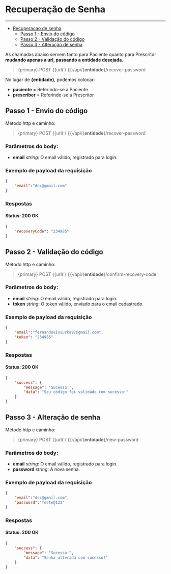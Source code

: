 <a name="recuperacao-senha"></a>

# Recuperação de Senha

---

- [Recuperacao de senha](#recuperacao-senha)
    - [Passo 1 - Envio do código](#recuperacao-senha-passo-1)
    - [Passo 2 - Validação do código](#recuperacao-senha-passo-2)
    - [Passo 3 - Alteração de senha](#recuperacao-senha-passo-3)


As chamadas abaixo servem tanto para Paciente quanto para Prescritor **mudando apenas a url, passando a entidade desejada**. 

> {primary} POST {{url('/')}}/api/{**entidade**}/recover-password

No lugar de **{entidade}**, podemos colocar: 
- **paciente** = Referindo-se a Paciente
- **prescriber** = Referindo-se a Prescritor

<a name="recuperacao-senha-passo-1"></a>
## Passo 1 - Envio do código

Método http e caminho: 

> {primary} POST {{url('/')}}/api/{**entidade**}/recover-password

### Parâmetros do body:

- **email**  _string_: O email válido, registrado para login.

### Exemplo de payload da requisição

```json
{
    "email":"doc@gmail.com"
}
```

### Respostas

#### Status: 200 OK

```json
{
    "recoveryCode": "234985"
}
```



<a name="recuperacao-senha-passo-2"></a>
## Passo 2 - Validação do código

Método http e caminho: 

> {primary} POST {{url('/')}}/api/{**entidade**}/confirm-recovery-code

### Parâmetros do body:

- **email**  _string_: O email válido, registrado para login.
- **token**  _string_: O token válido, enviado para o email cadastrado.

### Exemplo de payload da requisição

```json
{
    "email":"fernandoviviurka97@gmail.com",
    "token": "234985"
}
```

### Respostas

#### Status: 200 OK

```json
{
    "success": {
        "message": "Sucesso!",
        "data": "Seu código foi validado com sucesso!"
    }
}
```



<a name="recuperacao-senha-passo-3"></a>
## Passo 3 - Alteração de senha

Método http e caminho: 

> {primary} POST {{url('/')}}/api/{**entidade**}/new-password

### Parâmetros do body:

- **email**  _string_: O email válido, registrado para login.
- **password**  _string_: A nova senha.

### Exemplo de payload da requisição

```json
{
    "email":"doc@gmail.com",
    "password":"Teste@123"
}
```

### Respostas

#### Status: 200 OK

```json
{
    "success": {
        "message": "Sucesso!",
        "data": "Senha alterada com sucesso!"
    }
}
```



